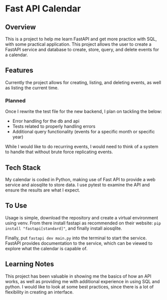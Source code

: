 # Fast API Calendar

## Overview

This is a project to help me learn FastAPI and get more practice with SQL, with some practical application. This project allows the user to create a FastAPI service and database to create, store, query, and delete events for a calendar.

## Features

Currently the project allows for creating, listing, and deleting events, as well as listing the current time.

### Planned

Once I rewrite the test file for the new backend, I plan on tackling the below:

- Error handling for the db and api
- Tests related to properly handling errors
- Additional query functionality (events for a specific month or specific year)

While I would like to do recurring events, I would need to think of a system to handle that without brute force replicating events.

## Tech Stack

My calendar is coded in Python, making use of Fast API to provide a web service and aiosqlite to store data. 
I use pytest to examine the API and ensure the results are what I expect.

## To Use

Usage is simple, download the repository and create a virtual environment using venv. From there install fastapi as recommended on their website: `pip install "fastapi[standard]"`, and finally install aiosqlite.

Finally, put `fastapi dev main.py` into the terminal to start the service. FastAPI provides documentation to the service, which can be viewed to explore what the calendar is capable of.

## Learning Notes

This project has been valuable in showing me the basics of how an API works, as well as providing me with additional experience in using SQL and python. I would like to look at some best practices, since there is a lot of flexibility in creating an interface.